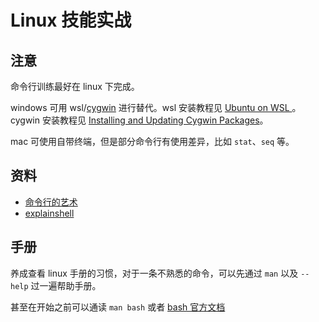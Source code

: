 # Linux 技能实战

## 注意

命令行训练最好在 linux 下完成。

windows 可用 wsl/[cygwin](http://www.cygwin.com/install.html) 进行替代。wsl 安装教程见 [Ubuntu on WSL
](https://ubuntu.com/wsl)。cygwin 安装教程见 [Installing and Updating Cygwin Packages](http://www.cygwin.com/install.html)。

mac 可使用自带终端，但是部分命令行有使用差异，比如 `stat`、`seq` 等。

## 资料

+ [命令行的艺术](https://github.com/jlevy/the-art-of-command-line/blob/master/README-zh.md)
+ [explainshell](http://explainshell.com/)

## 手册

养成查看 linux 手册的习惯，对于一条不熟悉的命令，可以先通过 `man` 以及 `--help` 过一遍帮助手册。

甚至在开始之前可以通读 `man bash` 或者 [bash 官方文档](https://www.gnu.org/software/bash/manual/bash.html)
